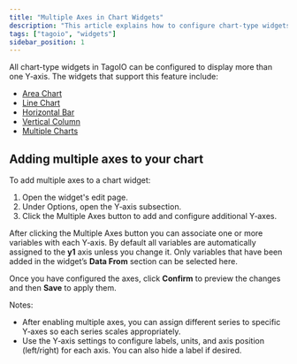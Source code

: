 ```yaml
---
title: "Multiple Axes in Chart Widgets"
description: "This article explains how to configure chart-type widgets in TagoIO to display more than one Y-axis and lists which widgets support this feature, plus instructions for enabling multiple axes in a widget."
tags: ["tagoio", "widgets"]
sidebar_position: 1
---
```

All chart-type widgets in TagoIO can be configured to display more than one Y‑axis. The widgets that support this feature include:
- [Area Chart](/docs/tagoio/widgets/charts/area-chart-widget)
- [Line Chart](/docs/tagoio/widgets/charts/line-chart-widget)
- [Horizontal Bar](/docs/tagoio/widgets/charts/horizontal-bar-widget)
- [Vertical Column](/docs/tagoio/widgets/charts/vertical-column-widget)
- [Multiple Charts](/docs/tagoio/widgets/charts/multiple-charts-widget)

<!-- Image placeholder removed for build -->

## Adding multiple axes to your chart

To add multiple axes to a chart widget:

1. Open the widget's edit page.
2. Under Options, open the Y‑axis subsection.
3. Click the Multiple Axes button to add and configure additional Y‑axes.

After clicking the Multiple Axes button you can associate one or more variables with each Y‑axis. By default all variables are automatically assigned to the **y1** axis unless you change it. Only variables that have been added in the widget’s **Data From** section can be selected here.

Once you have configured the axes, click **Confirm** to preview the changes and then **Save** to apply them.

Notes:
- After enabling multiple axes, you can assign different series to specific Y‑axes so each series scales appropriately.
- Use the Y‑axis settings to configure labels, units, and axis position (left/right) for each axis. You can also hide a label if desired.
